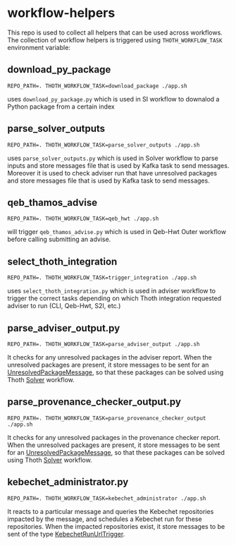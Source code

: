 # workflow-helpers

This repo is used to collect all helpers that can be used across workflows. The collection of workflow helpers is triggered using
`THOTH_WORKFLOW_TASK` environment variable:

## download_py_package

```shell
REPO_PATH=. THOTH_WORKFLOW_TASK=download_package ./app.sh
```

uses `download_py_package.py` which is used in SI workflow to downalod a Python package from a certain index

## parse_solver_outputs

```shell
REPO_PATH=. THOTH_WORKFLOW_TASK=parse_solver_outputs ./app.sh
```

uses `parse_solver_outputs.py` which is used in Solver workflow to parse inputs and store messages file
that is used by Kafka task to send messages. Moreover it is used to check adviser run that have unresolved packages
and store messages file that is used by Kafka task to send messages.

## qeb_thamos_advise

```shell
REPO_PATH=. THOTH_WORKFLOW_TASK=qeb_hwt ./app.sh
```

will trigger `qeb_thamos_advise.py` which is used in Qeb-Hwt Outer workflow before calling submitting an advise.

## select_thoth_integration

```shell
REPO_PATH=. THOTH_WORKFLOW_TASK=trigger_integration ./app.sh
```

uses `select_thoth_integration.py` which is used in adviser workflow to trigger
the correct tasks depending on which Thoth integration requested adviser to run (CLI, Qeb-Hwt, S2I, etc.)

## parse_adviser_output.py

```shell
REPO_PATH=. THOTH_WORKFLOW_TASK=parse_adviser_output ./app.sh
```

It checks for any unresolved packages in the adviser report.
When the unresolved packages are present, it store messages to be sent for
an [UnresolvedPackageMessage](https://github.com/thoth-station/messaging/blob/a579a480819a9b35123e9002243f4bba6d082929/thoth/messaging/unresolved_package.py#L35),
so that these packages can be solved using Thoth [Solver](https://github.com/thoth-station/solver) workflow.

## parse_provenance_checker_output.py

```shell
REPO_PATH=. THOTH_WORKFLOW_TASK=parse_provenance_checker_output ./app.sh
```

It checks for any unresolved packages in the provenance checker report.
When the unresolved packages are present, it store messages to be sent for
an [UnresolvedPackageMessage](https://github.com/thoth-station/messaging/blob/a579a480819a9b35123e9002243f4bba6d082929/thoth/messaging/unresolved_package.py#L35),
so that these packages can be solved using Thoth [Solver](https://github.com/thoth-station/solver) workflow.

## kebechet_administrator.py

```shell
REPO_PATH=. THOTH_WORKFLOW_TASK=kebechet_administrator ./app.sh
```

It reacts to a particular message and queries the Kebechet repositories impacted by the message, and schedules a Kebechet run for these repositories.
When the impacted repositories exist, it store messages to be sent of the type [KebechetRunUrlTrigger](https://github.com/thoth-station/messaging/blob/master/thoth/messaging/kebechet_run_url.py).
